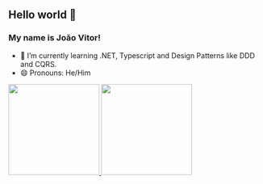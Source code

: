 ## Hello world 👋

### My name is João Vitor!

<!-- - 🔭 I’m currently working on ... -->
- 🌱 I’m currently learning .NET, Typescript and Design Patterns like DDD and CQRS.
- 😄 Pronouns: He/Him
<!--- 👯 I’m looking to collaborate on ...-->

<div>
  <a href="#">
  <img height="180em" src="https://github-readme-stats.vercel.app/api?username=jvbs&show_icons=true&theme=dark&include_all_commits=true&count_private=true"/>
  <img height="180em" src="https://github-readme-stats.vercel.app/api/top-langs/?username=jvbs&layout=compact&langs_count=7&theme=dark"/>
</div>
